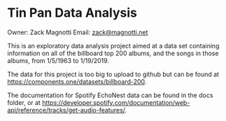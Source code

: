 # Tin Pan Data Analysis

Owner: Zack Magnotti
Email: zack@magnotti.net

This is an exploratory data analysis project aimed at a data set containing information on all of the billboard top 200 albums, and the songs in those albums, from 1/5/1963 to 1/19/2019.

The data for this project is too big to upload to github but can be found at https://components.one/datasets/billboard-200.

The documentation for Spotify EchoNest data can be found in the docs folder, or at https://developer.spotify.com/documentation/web-api/reference/tracks/get-audio-features/.
